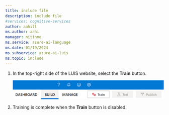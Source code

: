 ```yaml
---
title: include file
description: include file
#services: cognitive-services
author: aahill
ms.author: aahi
manager: nitinme
ms.service: azure-ai-language
ms.date: 01/19/2024
ms.subservice: azure-ai-luis
ms.topic: include
---
```


1. In the top-right side of the LUIS website, select the **Train** button.

    ![Train button](../media/train-button-preview.png)

2. Training is complete when the **Train** button is disabled.
